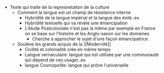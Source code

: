 - Texte qui traite de la represnetaiton de la culture
	- Comment la langue est un champ de résistance interne
		- Hybridité de la langue impérial et la langue des éxilé..es
		- Hybridité textuelle qui va révèle une émancipation
		- L'étude Postcoloniale n'est pas la même par exemple en France on se base sur l'histoire et les Anglo-saxon sur les domaines
			- Cherche à approcher le sujet d'une façon émancipatrice
	- Soulève les grands acquis de la [[Modernité]]
		- Civilité et colonialité crée en même temps
		- Langue vernaculaire: langue qui est utilisée par une communauté qui dépend de ces usager..es
		- langue Cosmopolite: langue qui prône l'universelle